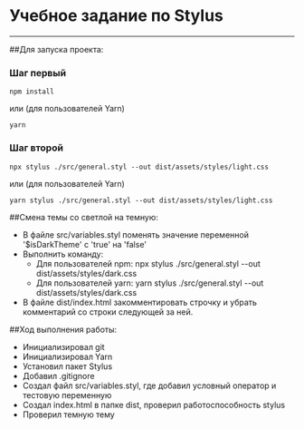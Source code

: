 # Учебное задание по Stylus

____

##Для запуска проекта:

### Шаг первый
```
npm install 
```

или (для пользователей Yarn)

```
yarn
```

### Шаг второй
```
npx stylus ./src/general.styl --out dist/assets/styles/light.css
```

или (для пользователей Yarn)

```
yarn stylus ./src/general.styl --out dist/assets/styles/light.css
```


##Смена темы со светлой на темную:

- В файле src/variables.styl поменять значение переменной '$isDarkTheme' с 'true' на 'false'
- Выполнить команду:
	- Для пользователей npm: npx stylus ./src/general.styl --out dist/assets/styles/dark.css
	- Для пользователей yarn: yarn stylus ./src/general.styl --out dist/assets/styles/dark.css
- В файле dist/index.html закомментировать строчку <link rel="stylesheet" type="text/css" href="./assets/styles/light.css"> и убрать комментарий со строки следующей за ней.


##Ход выполнения работы:

- Инициализировал git
- Инициализировал Yarn
- Установил пакет Stylus
- Добавил .gitignore
- Создал файл src/variables.styl, где добавил условный оператор и тестовую переменную
- Создал index.html в папке dist, проверил работоспособность stylus
- Проверил темную тему